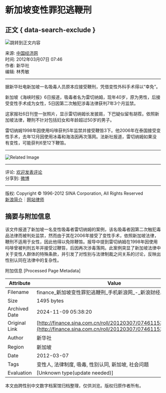 # 新加坡变性罪犯逃鞭刑

## 正文 { data-search-exclude }


![跳转到正文内容](http://i2.sinaimg.cn/home/deco/2009/0330/con_logo_fin.gif)

来源: [中国经济网](http://intl.ce.cn/qqss/201203/07/t20120307_23134736.shtml)  
时间: 2012年03月07日 07:46  
作者: 新华社  
编辑: 林秀敏  

---

据新华社电新加坡一名吸毒人员原本应接受鞭刑，凭借变性外科手术得以“幸免”。

新加坡《海峡时报》6日报道，吸毒者名为雷切纳姆，现年40岁，原为男性，后接受变性手术成为女性，5日因第二次触犯涉毒法律获判7年3个月监禁。

这家报社6日刊登一张照片，显示雷切纳姆长发披肩，下巴疑似留有胡茬。依照新加坡法律，鞭刑不针对包括妇女和年龄超过50岁的男子。

雷切纳姆1998年因使用吗啡获判5年监禁并接受鞭笞3下。他2006年在泰国接受变性手术，去年12月因使用冰毒和海洛因再次落网。法新社报道，雷切纳姆如果没有变性，可能获判6至12下鞭笞。

---

![Related Image](http://i0.sinaimg.cn/cj/pc/2009-08-24/32/U447P31T32D60406F651DT20090824113308.jpg)

--- 

评论: [欢迎发表评论](http://comment5.news.sina.com.cn/comment/comment5.html?channel=cj&newsid=31-1-11531346)  
分享到: [微博](http://weibo.com/cecn?zwm=finance)

--- 

版权: Copyright © 1996-2012 SINA Corporation, All Rights Reserved  
[新浪简介](http://corp.sina.com.cn/chn/)┊[网站律师](http://www.sina.com.cn/intro/lawfirm.shtml)

## 摘要与附加信息

<!-- tcd_abstract -->
该文件报道了新加坡一名变性吸毒者雷切纳姆的案例，该名吸毒者因第二次触犯毒品法律而被判处监禁，然而由于其在2006年接受了变性手术，依照新加坡法律，鞭刑不适用于女性，因此他得以免除鞭笞。报导中提到雷切纳姆在1998年因使用吗啡曾被判刑五年并接受过鞭笞，后因再次涉毒落网。此案例突显了新加坡法律中关于变性人群体的特殊条款，并引发了对性别与法律制裁之间关系的讨论，反映出性别认同在法律中的复杂性。
<!-- tcd_abstract_end -->

附加信息 [Processed Page Metadata]

| Attribute       | Value                                  |
|-----------------|----------------------------------------|
| Filename        | finance_新加坡变性罪犯逃鞭刑_手机新浪网_-_新浪财经.md                             |
| Size            | 1495 bytes                           |
| Archived Date   | 2024-11-09 05:38:20                             |
| Original Link   | [http://finance.sina.com.cn/roll/20120307/074611531346.shtml](http://finance.sina.com.cn/roll/20120307/074611531346.shtml)                       |
| Author          | 新华社                               |
| Region          | 新加坡                               |
| Date            | 2012-03-07                                 |
| Tags            | 变性人, 法律制度, 吸毒, 性别认同, 新加坡, 社会问题                                 |
| Evaluation            | [Unknown type(update needed)]                                 |
<!-- tcd_table_end -->

本文由跨性别中文数字档案馆归档整理，仅供浏览。版权归原作者所有。
